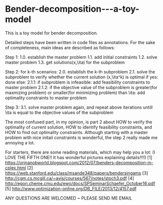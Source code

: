 # Bender-decomposition---a-toy-model
This is a toy model for bender decomposition. 

Detailed steps have been written in code files as annotations. For the sake of completeness, main ideas are described as follows:

Step 1:
    1.0. establish the master problem
    1.1. add initial constraints
    1.2. solve master problem
    1.3. get solutions(x,\ita) for the subproblem

Step 2:
    for k-th scenarios:
        2.0. establish the k-th subproblem
        2.1. solve the subproblem to verify whether the current solution (x,\ita^k) is optimal
            if yes:
                done
            else:
                2.1.1: if subproblem is infeasible:
                    add feasibility constraints to master problem
                2.1.2: if the objective value of the subproblem is greater(for maxmizing problem) 
                or smaller(for minimizing problem) than \ita:
                    add optimality constraints to master problem
                    
Step 3:
    3.1. solve master problem again, and repeat above iterations untill \ita is equal to 
    the objective values of the subproblem
    
 
The most confused part, in my opinion, is part 2 about HOW to verify the optimality of current solution, HOW to identify feasibility constraints, and HOW to find out optimality constraints.
Although starting with a master problem with nice initail constraints is wonderful, the step 2 really made me annoying a lot.

For starters, there are some reading materials, which may help you a lot: (I LOVE THE FIFTH ONE!! It has wonderful pictures explaining details!!!!)
[1] https://orinanobworld.blogspot.com/2012/07/benders-decomposition-in-cplex.html
[2] https://web.stanford.edu/class/msande348/papers/bendersingams
[3] http://cgm.cs.mcgill.ca/~avis/courses/567/notes/stoch3.pdf
[4] http://egon.cheme.cmu.edu/ewo/docs/SPSeminarSchaefer_October16.pdf
[5] http://www.optimization-online.org/DB_FILE/2013/12/4157.pdf

ANY QUESTIONS ARE WELCOMED ~ PLEASE SEND ME EMAIL

